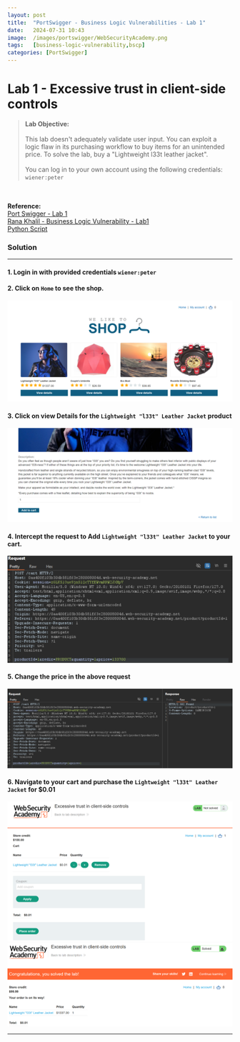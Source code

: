 ```yaml
---
layout: post
title:  "PortSwigger - Business Logic Vulnerabilities - Lab 1"
date:   2024-07-31 10:43
image:  /images/portswigger/WebSecurityAcademy.png
tags:   [business-logic-vulnerability,bscp]
categories: [PortSwigger]
---
```


# Lab 1 - Excessive trust in client-side controls
><b>Lab Objective:</b>
<br/><br/>
This lab doesn't adequately validate user input. You can exploit a logic flaw in its purchasing workflow to buy items for an unintended price. To solve the lab, buy a "Lightweight l33t leather jacket".
<br/><br/>
You can log in to your own account using the following credentials: `wiener:peter`
<br/>
<br/>
<b>Reference:</b>
<br/>
<a href="https://portswigger.net/web-security/logic-flaws/examples/lab-logic-flaws-excessive-trust-in-client-side-controls">Port Swigger - Lab 1</a>
<br/>
<a href="https://academy.ranakhalil.com/courses/1491236/lectures/44961556">Rana Khalil - Business Logic Vulnerability -  Lab1</a>
<br/>
<a href="https://github.com/JacoZwarts/PortSwigger-Labs/blob/main/5.%20Business%20Logic%20Vulnerabilities/Labs/Lab%201%20-%20Excessive%20trust%20in%20client-side%20controls/Business-Logic-Vulnerability-Lab1.py">Python Script</a>
<br/>



### Solution
<hr/>

#### 1. Login in with provided credentials `wiener:peter`
#### 2. Click on `Home` to see the shop.

![Business Logic Vulnerability Shop](/images/portswigger/BusinessLogic/Lab1/Business-Logic-Lab1-Shop.png)

#### 3. Click on view Details for the `Lightweight "l33t" Leather Jacket` product

![Business Logic Vulnerability - Product Detail](/images/portswigger/BusinessLogic/Lab1/Business-Logic-Lab1-Product_Detail.png)

#### 4. Intercept the request to Add `Lightweight "l33t" Leather Jacket` to your cart.

![Business Logic Vulnerability - Cart Request](/images/portswigger/BusinessLogic/Lab1/Business-Logic-Lab1-Add-Cart-Request.png)

#### 5. Change the price in the above request
![Business Logic Vulnerability - Cart Request Price adjust](/images/portswigger/BusinessLogic/Lab1/Business-Logic-Lab1-Cart-Request-Price.png)

#### 6. Navigate to your cart and purchase the `Lightweight "l33t" Leather Jacket` for $0.01
![Business Logic Vulnerability - Purchase item](/images/portswigger/BusinessLogic/Lab1/Business-Logic-Lab1-Product-Purchase.png)
![Business Logic Vulnerability - Lab 1 Solved](/images/portswigger/BusinessLogic/Lab1/Business-Logic-Lab1-Solved.png)

<hr/>